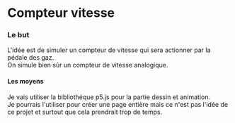 # Compteur vitesse

### Le but
L'idée est de simuler un compteur de vitesse qui sera actionner par la pédale des gaz.<br>
On simule bien sûr un compteur de vitesse analogique.

#### Les moyens
Je vais utiliser la bibliothéque p5.js pour la partie dessin et animation. <br>
Je pourrais l'utiliser pour créer une page entière mais ce n'est pas l'idée de ce projet et surtout que cela prendrait trop de temps.